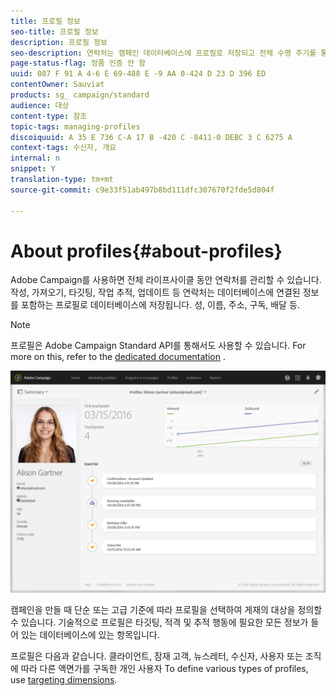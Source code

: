 ```yaml
---
title: 프로필 정보
seo-title: 프로필 정보
description: 프로필 정보
seo-description: 연락처는 캠페인 데이터베이스에 프로필로 저장되고 전체 수명 주기를 통해 업데이트됩니다.
page-status-flag: 정품 인증 안 함
uuid: 087 F 91 A 4-6 E 69-488 E -9 AA 0-424 D 23 D 396 ED
contentOwner: Sauviat
products: sg_ campaign/standard
audience: 대상
content-type: 참조
topic-tags: managing-profiles
discoiquuid: A 35 E 736 C-A 17 B -420 C -8411-0 DEBC 3 C 6275 A
context-tags: 수신자, 개요
internal: n
snippet: Y
translation-type: tm+mt
source-git-commit: c9e33f51ab497b8bd111dfc307670f2fde5d804f

---
```



# About profiles{#about-profiles}

Adobe Campaign를 사용하면 전체 라이프사이클 동안 연락처를 관리할 수 있습니다. 작성, 가져오기, 타깃팅, 작업 추적, 업데이트 등 연락처는 데이터베이스에 연결된 정보를 포함하는 프로필로 데이터베이스에 저장됩니다. 성, 이름, 주소, 구독, 배달 등.

>[!NOTE]
>
>프로필은 Adobe Campaign Standard API를 통해서도 사용할 수 있습니다. For more on this, refer to the [dedicated documentation](https://docs.campaign.adobe.com/doc/standard/en/api/ACS_API.html#retrieving-profiles) .

![](assets/marketing_history.png)

캠페인을 만들 때 단순 또는 고급 기준에 따라 프로필을 선택하여 게재의 대상을 정의할 수 있습니다. 기술적으로 프로필은 타깃팅, 적격 및 추적 행동에 필요한 모든 정보가 들어 있는 데이터베이스에 있는 항목입니다.

프로필은 다음과 같습니다. 클라이언트, 잠재 고객, 뉴스레터, 수신자, 사용자 또는 조직에 따라 다른 액면가를 구독한 개인 사용자 To define various types of profiles, use [targeting dimensions](../../automating/using/query.md#targeting-dimensions-and-resources).

